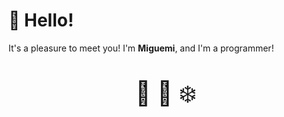 # 🐅 Hello!

It's a pleasure to meet you! I'm **Miguemi**, and I'm a programmer!
<p align="center" style="font-size: 37px;">
  🐅 <!-- Tiger -->
  🐘 <!-- PHP (Elephant is its mascot) -->
  ❄️ <!-- NixOS (Snowflake as a representation) -->
</p>





